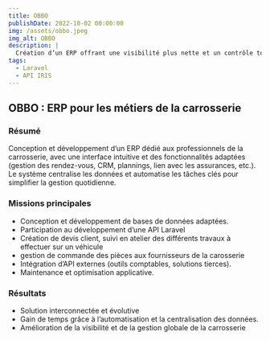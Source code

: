 ```yaml
---
title: OBBO
publishDate: 2022-10-02 00:00:00
img: /assets/obbo.jpeg
img_alt: OBBO
description: |
  Création d’un ERP offrant une visibilité plus nette et un contrôle total sur chaque aspect de la carrosserie !
tags:
  - Laravel
  - API IRIS
---
```


## OBBO : ERP pour les métiers de la carrosserie

### Résumé
Conception et développement d’un ERP dédié aux professionnels de la carrosserie, avec une interface intuitive et des fonctionnalités adaptées (gestion des rendez-vous, CRM, plannings, lien avec les assurances, etc.). Le système centralise les données et automatise les tâches clés pour simplifier la gestion quotidienne.

### Missions principales
- Conception et développement de bases de données adaptées.
- Participation au développement d’une API Laravel
- Création de devis client, suivi en atelier des différents travaux à effectuer sur un véhicule
- gestion de commande des pièces aux fournisseurs de la carosserie
- Intégration d’API externes (outils comptables, solutions tierces).
- Maintenance et optimisation applicative.

### Résultats
- Solution interconnectée et évolutive
- Gain de temps grâce à l’automatisation et la centralisation des données.
- Amélioration de la visibilité et de la gestion globale de la carrosserie